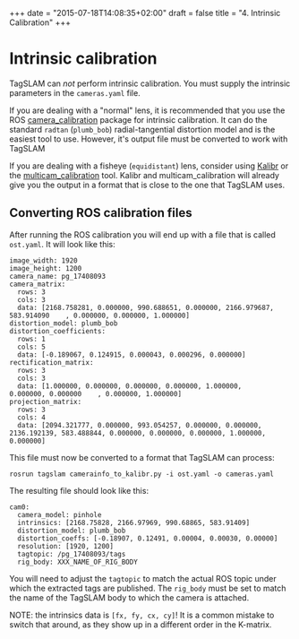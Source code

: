 +++
date = "2015-07-18T14:08:35+02:00"
draft = false
title = "4. Intrinsic Calibration"
+++
# Intrinsic calibration
TagSLAM can *not* perform intrinsic calibration. You must supply
the intrinsic parameters in the ``cameras.yaml`` file.

If you are dealing with a "normal" lens, it is recommended that you use the
ROS [camera_calibration](http://wiki.ros.org/camera_calibration)
package for intrinsic calibration. It can do the standard ``radtan``
(``plumb_bob``) radial-tangential distortion model and is the easiest tool to
use. However, it's output file must be converted to work with TagSLAM

If you are dealing with a fisheye (``equidistant``)
lens, consider using  [Kalibr](https://github.com/ethz-asl/kalibr) or the
[multicam_calibration](https://github.com/KumarRobotics/multicam_calibration)
tool. Kalibr and multicam_calibration will already give you the output in a
format that is close to the one that TagSLAM uses.


## Converting ROS calibration files
After running the ROS calibration you will end up with a file that is
called ``ost.yaml``. It will look like this:

    image_width: 1920
    image_height: 1200
    camera_name: pg_17408093
    camera_matrix:
      rows: 3
      cols: 3
      data: [2168.758281, 0.000000, 990.688651, 0.000000, 2166.979687,
    583.914090    , 0.000000, 0.000000, 1.000000]
    distortion_model: plumb_bob
    distortion_coefficients:
      rows: 1
      cols: 5
      data: [-0.189067, 0.124915, 0.000043, 0.000296, 0.000000]
    rectification_matrix:
      rows: 3
      cols: 3
      data: [1.000000, 0.000000, 0.000000, 0.000000, 1.000000,
    0.000000, 0.000000    , 0.000000, 1.000000]
    projection_matrix:
      rows: 3
      cols: 4
      data: [2094.321777, 0.000000, 993.054257, 0.000000, 0.000000, 2136.192139, 583.488844, 0.000000, 0.000000, 0.000000, 1.000000, 0.000000]

This file must now be converted to a format that TagSLAM can process:

    rosrun tagslam camerainfo_to_kalibr.py -i ost.yaml -o cameras.yaml

The resulting file should look like this:

    cam0:
      camera_model: pinhole
      intrinsics: [2168.75828, 2166.97969, 990.68865, 583.91409]
      distortion_model: plumb_bob
      distortion_coeffs: [-0.18907, 0.12491, 0.00004, 0.00030, 0.00000]
      resolution: [1920, 1200]
      tagtopic: /pg_17408093/tags
      rig_body: XXX_NAME_OF_RIG_BODY

You will need to adjust the ``tagtopic`` to match the actual ROS topic
under which the extracted tags are published. The ``rig_body`` must be
set to match the name of the TagSLAM body to which the camera is
attached.

NOTE: the intrinsics data is ``[fx, fy, cx, cy]``! It is a common mistake
to switch that around, as they show up in a different order in the K-matrix.

